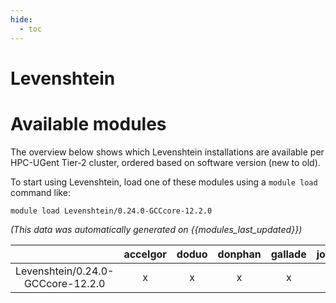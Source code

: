 ```yaml
---
hide:
  - toc
---
```


Levenshtein
===========

# Available modules


The overview below shows which Levenshtein installations are available per HPC-UGent Tier-2 cluster, ordered based on software version (new to old).

To start using Levenshtein, load one of these modules using a `module load` command like:

```shell
module load Levenshtein/0.24.0-GCCcore-12.2.0
```

*(This data was automatically generated on {{modules_last_updated}})*  

| |accelgor|doduo|donphan|gallade|joltik|shinx|skitty|
| :---: | :---: | :---: | :---: | :---: | :---: | :---: | :---: |
|Levenshtein/0.24.0-GCCcore-12.2.0|x|x|x|x|-|-|-|
